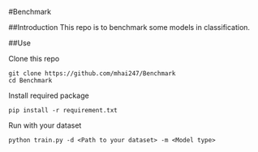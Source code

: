 #Benchmark

##Introduction
This repo is to benchmark some models in classification.

##Use

Clone this repo

```
git clone https://github.com/mhai247/Benchmark
cd Benchmark
```

Install required package

```
pip install -r requirement.txt
```

Run with your dataset

```
python train.py -d <Path to your dataset> -m <Model type>
```